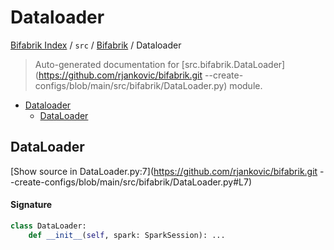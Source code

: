 # Dataloader

[Bifabrik Index](../../README.md#bifabrik-index) /
`src` /
[Bifabrik](./index.md#bifabrik) /
Dataloader

> Auto-generated documentation for [src.bifabrik.DataLoader](https://github.com/rjankovic/bifabrik.git --create-configs/blob/main/src/bifabrik/DataLoader.py) module.

- [Dataloader](#dataloader)
  - [DataLoader](#dataloader)

## DataLoader

[Show source in DataLoader.py:7](https://github.com/rjankovic/bifabrik.git --create-configs/blob/main/src/bifabrik/DataLoader.py#L7)

#### Signature

```python
class DataLoader:
    def __init__(self, spark: SparkSession): ...
```